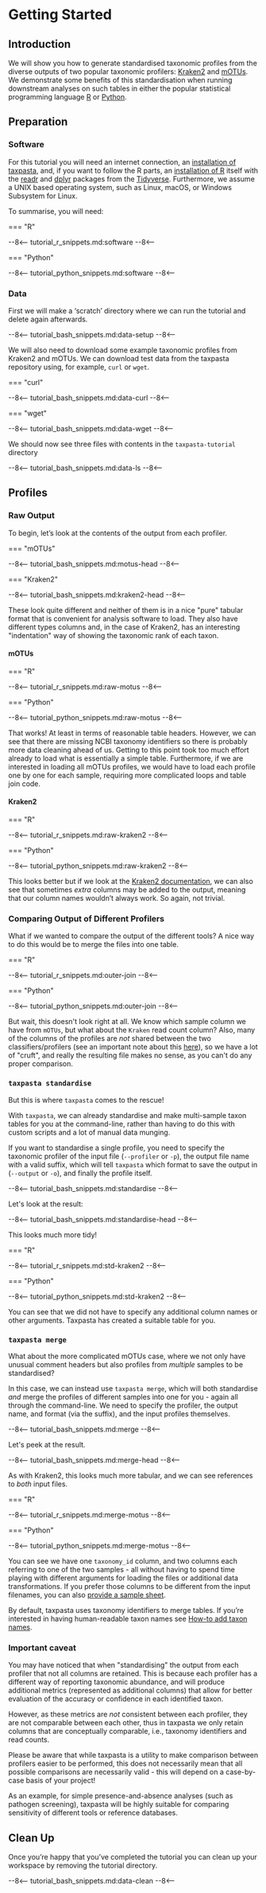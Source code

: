 # Getting Started

## Introduction

We will show you how to generate standardised taxonomic profiles from the
diverse outputs of two popular taxonomic profilers:
[Kraken2](https://ccb.jhu.edu/software/kraken2/) and
[mOTUs](https://motu-tool.org/). We demonstrate some benefits of this
standardisation when running downstream analyses on such tables in either the
popular statistical programming language [R](https://www.r-project.org/) or
[Python](https://www.python.org/).

## Preparation

### Software

For this tutorial you will need an internet connection, an [installation of
taxpasta](/#install), and, if you want to follow the R parts, an [installation
of
R](https://rstudio-education.github.io/hopr/starting.html#how-to-download-and-install-r)
itself with the [readr](https://readr.tidyverse.org/) and
[dplyr](https://dplyr.tidyverse.org/) packages from the
[Tidyverse](https://tidyverse.org). Furthermore, we assume a UNIX based
operating system, such as Linux, macOS, or Windows Subsystem for Linux.

To summarise, you will need:


=== "R"

--8<--
    tutorial_r_snippets.md:software
--8<--

=== "Python"

--8<--
    tutorial_python_snippets.md:software
--8<--

### Data

First we will make a ‘scratch’ directory where we can run the tutorial and
delete again afterwards.

--8<--
tutorial_bash_snippets.md:data-setup
--8<--

We will also need to download some example taxonomic profiles from Kraken2 and
mOTUs. We can download test data from the taxpasta repository using, for
example, `curl` or `wget`.

=== "curl"

--8<--
    tutorial_bash_snippets.md:data-curl
--8<--

=== "wget"

--8<--
    tutorial_bash_snippets.md:data-wget
--8<--

We should now see three files with contents in the `taxpasta-tutorial` directory

--8<--
tutorial_bash_snippets.md:data-ls
--8<--

## Profiles

### Raw Output

To begin, let’s look at the contents of the output from each profiler.

=== "mOTUs"

--8<--
    tutorial_bash_snippets.md:motus-head
--8<--

=== "Kraken2"

--8<--
    tutorial_bash_snippets.md:kraken2-head
--8<--

These look quite different and neither of them is in a nice "pure" tabular
format that is convenient for analysis software to load. They also have
different types columns and, in the case of Kraken2, has an interesting
"indentation" way of showing the taxonomic rank of each taxon.

#### mOTUs

=== "R"

--8<--
    tutorial_r_snippets.md:raw-motus
--8<--

=== "Python"

--8<--
    tutorial_python_snippets.md:raw-motus
--8<--

That works! At least in terms of reasonable table headers. However, we can see
that there are missing NCBI taxonomy identifiers so there is probably more data
cleaning ahead of us.  Getting to this point took too much effort already to
load what is essentially a simple table. Furthermore, if we are interested in
loading all mOTUs profiles, we would have to load each profile one by one for
each sample, requiring more complicated loops and table join code.

#### Kraken2

=== "R"

--8<--
    tutorial_r_snippets.md:raw-kraken2
--8<--

=== "Python"

--8<--
    tutorial_python_snippets.md:raw-kraken2
--8<--

This looks better but if we look at the [Kraken2
documentation](https://github.com/DerrickWood/kraken2/wiki/Manual#distinct-minimizer-count-information),
we can also see that sometimes _extra_ columns may be added to the output,
meaning that our column names wouldn’t always work. So again, not trivial.

### Comparing Output of Different Profilers

What if we wanted to compare the output of the different tools? A nice way to do
this would be to merge the files into one table.

=== "R"

--8<--
    tutorial_r_snippets.md:outer-join
--8<--

=== "Python"

--8<--
    tutorial_python_snippets.md:outer-join
--8<--

But wait, this doesn't look right at all. We know which sample column we have
from `mOTUs`, but what about the `Kraken` read count column? Also, many of the
columns of the profiles are _not_ shared between the two classifiers/profilers
(see an important note about this [here](#important-caveat)), so we have a lot
of "cruft", and really the resulting file makes no sense, as you can't do any
proper comparison.

### `taxpasta standardise`

But this is where `taxpasta` comes to the rescue!

With `taxpasta`, we can already standardise and make multi-sample taxon tables
for you at the command-line, rather than having to do this with custom scripts
and a lot of manual data munging.

If you want to standardise a single profile, you need to specify the taxonomic
profiler of the input file (`--profiler` or `-p`), the output file name with a
valid suffix, which will tell `taxpasta` which format to save the output in
(`--output` or `-o`), and finally the profile itself.

--8<--
tutorial_bash_snippets.md:standardise
--8<--

Let's look at the result:

--8<--
tutorial_bash_snippets.md:standardise-head
--8<--

This looks much more tidy!

=== "R"

--8<--
    tutorial_r_snippets.md:std-kraken2
--8<--

=== "Python"

--8<--
    tutorial_python_snippets.md:std-kraken2
--8<--


You can see that we did not have to specify any additional column names or other
arguments. Taxpasta has created a suitable table for you.

### `taxpasta merge`

What about the more complicated mOTUs case, where we not only have unusual
comment headers but also profiles from _multiple_ samples to be standardised?

In this case, we can instead use `taxpasta merge`, which will both standardise
_and_ merge the profiles of different samples into one for you - again all
through the command-line. We need to specify the profiler, the output name, and
format (via the suffix), and the input profiles themselves.

--8<--
tutorial_bash_snippets.md:merge
--8<--

Let's peek at the result.

--8<--
tutorial_bash_snippets.md:merge-head
--8<--

As with Kraken2, this looks much more tabular, and we can see references to
_both_ input files.

=== "R"

--8<--
    tutorial_r_snippets.md:merge-motus
--8<--

=== "Python"

--8<--
    tutorial_python_snippets.md:merge-motus
--8<--

You can see we have one `taxonomy_id` column, and two columns each referring to
one of the two samples - all without having to spend time playing with different
arguments for loading the files or additional data transformations. If you
prefer those columns to be different from the input filenames, you can also
[provide a sample sheet](/how-tos/how-to-customise-sample-names).

By default, taxpasta uses taxonomy identifiers to merge tables. If you’re
interested in having human-readable taxon names see [How-to add taxon
names](/how-tos/how-to-add-names).

### Important caveat

You may have noticed that when "standardising" the output from each profiler
that not all columns are retained. This is because each profiler has a different
way of reporting taxonomic abundance, and will produce additional metrics
(represented as additional columns) that allow for better evaluation of the
accuracy or confidence in each identified taxon.

However, as these metrics are _not_ consistent between each profiler, they are
not comparable between each other, thus in taxpasta we only retain columns that
are conceptually comparable, i.e., taxonomy identifiers and read counts.

Please be aware that while taxpasta is a utility to make comparison between
profilers easier to be performed, this does not necessarily mean that all
possible comparisons are necessarily valid - this will depend on a case-by-case
basis of your project!

As an example, for simple presence-and-absence analyses (such as pathogen
screening), taxpasta will be highly suitable for comparing sensitivity of
different tools or reference databases.

## Clean Up

Once you’re happy that you’ve completed the tutorial you can clean up your
workspace by removing the tutorial directory.

--8<--
tutorial_bash_snippets.md:data-clean
--8<--
